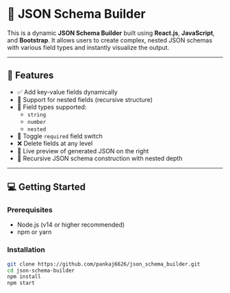 # 🧩 JSON Schema Builder

This is a dynamic **JSON Schema Builder** built using **React.js**, **JavaScript**, and **Bootstrap**. It allows users to create complex, nested JSON schemas with various field types and instantly visualize the output.


---

## 🚀 Features

- ✅ Add key-value fields dynamically
- 🔁 Support for nested fields (recursive structure)
- 🧠 Field types supported:
  - `string`
  - `number`
  - `nested`
- 🔀 Toggle `required` field switch
- ❌ Delete fields at any level
- 🧾 Live preview of generated JSON on the right
- 🧩 Recursive JSON schema construction with nested depth


---

## 💻 Getting Started

### Prerequisites

- Node.js (v14 or higher recommended)
- npm or yarn

### Installation

```bash
git clone https://github.com/pankaj6626/json_schema_builder.git
cd json-schema-builder
npm install
npm start
```

